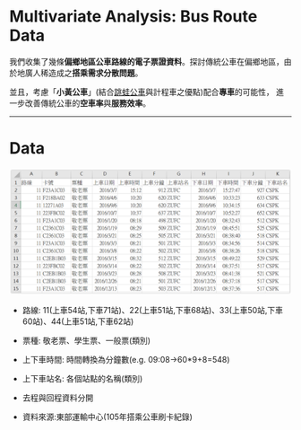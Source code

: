 # Multivariate Analysis: Bus Route Data

我們收集了幾條**偏鄉地區公車路線的電子票證資料**。探討傳統公車在偏鄉地區，由於地廣人稀造成之**搭乘需求分散問題**。

並且，考慮「**小黃公車**」(結合[跳蛙公車](https://leapfroggingbus.tw/about_us)與計程車之優點)配合**專車**的可能性，
進一步改善傳統公車的**空車率**與**服務效率**。

---

# Data

![Data](https://github.com/oicjacky/Multivariate-Analysis/blob/master/data.PNG)


- 路線: 11(上車54站,下車71站)、22(上車51站,下車68站)、33(上車50站,下車60站)、44(上車51站,下車62站)

- 票種: 敬老票、學生票、一般票(類別)

- 上下車時間: 時間轉換為分鐘數(e.g. 09:08→60*9+8=548)

- 上下車站名: 各個站點的名稱(類別) 

- 去程與回程資料分開

- 資料來源:東部運輸中心(105年搭乘公車刷卡紀錄)

